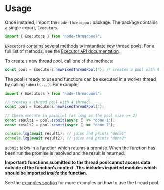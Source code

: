 # Usage

Once installed, import the `node-threadpool` package. The package contains a single export, `Executors`.

```javascript
import { Executors } from "node-threadpool";
```

`Executors` contains several methods to instantiate new thread pools. For a full list of methods, see the [Executor API documentation](https://psastras.github.io/node-threadpool/api/modules/executors.html).

To create a new thread pool, call one of the methods:

```javascript
const pool = Executors.newFixedThreadPool(4); // creates a pool with 4 threads
```

The pool is ready to use and functions can be executed in a worker thread by calling `submit(...)`. For example,

```javascript
import { Executors } from "node-threadpool";

// creates a thread pool with 4 threads
const pool = Executors.newFixedThreadPool(4);

// these execute in parallel (as long as the pool size >= 2)
const result1 = pool.submit(async () => "done 1");
const result2 = pool.submit(async () => "done 2");

console.log(await result1); // joins and prints "done1"
console.log(await result2); // joins and prints "done2"
```

`submit` takes in a function which returns a promise. When the function has been run the promise is resolved and the result is returned.

**Important: functions submitted to the thread pool cannot access data outside of the function's context. This includes imported modules which should be imported _inside_ the function.**

See the [examples section](#examples/README.md) for more examples on how to use the thread pool.
